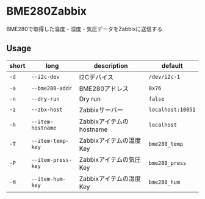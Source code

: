 # BME280Zabbix
BME280で取得した温度・湿度・気圧データをZabbixに送信する

## Usage
short | long | description | default
--- | --- | --- | ---
`-d` | `--i2c-dev` | I2Cデバイス | `/dev/i2c-1`
`-a` | `--bme280-addr` | BME280アドレス | `0x76`
`-n` | `--dry-run` | Dry run | `false`
`-z` | `--zbx-host` | Zabbixサーバー | `localhost:10051`
`-h` | `--item-hostname` | Zabbixアイテムのhostname | `localhost`
`-T` | `--item-temp-key` | Zabbixアイテムの温度Key | `bme280_temp`
`-P` | `--item-press-key` | Zabbixアイテムの気圧Key | `bme280_press`
`-H` | `--item-hum-key` | Zabbixアイテムの湿度Key | `bme280_hum`

